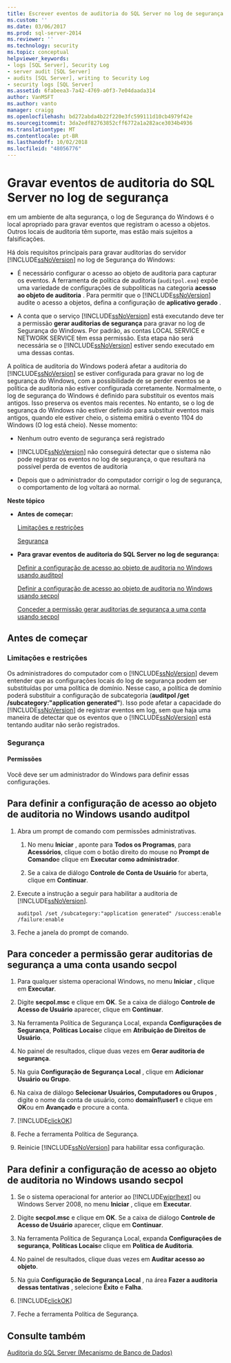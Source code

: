 ```yaml
---
title: Escrever eventos de auditoria do SQL Server no log de segurança | Microsoft Docs
ms.custom: ''
ms.date: 03/06/2017
ms.prod: sql-server-2014
ms.reviewer: ''
ms.technology: security
ms.topic: conceptual
helpviewer_keywords:
- logs [SQL Server], Security Log
- server audit [SQL Server]
- audits [SQL Server], writing to Security Log
- security logs [SQL Server]
ms.assetid: 6fabeea3-7a42-4769-a0f3-7e04daada314
author: VanMSFT
ms.author: vanto
manager: craigg
ms.openlocfilehash: bd272abda4b22f220e3fc599111d10cb4979f42e
ms.sourcegitcommit: 3da2edf82763852cff6772a1a282ace3034b4936
ms.translationtype: MT
ms.contentlocale: pt-BR
ms.lasthandoff: 10/02/2018
ms.locfileid: "48056776"
---
```

# <a name="write-sql-server-audit-events-to-the-security-log"></a>Gravar eventos de auditoria do SQL Server no log de segurança
  em um ambiente de alta segurança, o log de Segurança do Windows é o local apropriado para gravar eventos que registram o acesso a objetos. Outros locais de auditoria têm suporte, mas estão mais sujeitos a falsificações.  
  
 Há dois requisitos principais para gravar auditorias do servidor [!INCLUDE[ssNoVersion](../../../includes/ssnoversion-md.md)] no log de Segurança do Windows:  
  
-   É necessário configurar o acesso ao objeto de auditoria para capturar os eventos. A ferramenta de política de auditoria (`auditpol.exe`) expõe uma variedade de configurações de subpolíticas na categoria **acesso ao objeto de auditoria** . Para permitir que o [!INCLUDE[ssNoVersion](../../../includes/ssnoversion-md.md)] audite o acesso a objetos, defina a configuração de **aplicativo gerado** .  
  
-   A conta que o serviço [!INCLUDE[ssNoVersion](../../../includes/ssnoversion-md.md)] está executando deve ter a permissão **gerar auditorias de segurança** para gravar no log de Segurança do Windows. Por padrão, as contas LOCAL SERVICE e NETWORK SERVICE têm essa permissão. Esta etapa não será necessária se o [!INCLUDE[ssNoVersion](../../../includes/ssnoversion-md.md)] estiver sendo executado em uma dessas contas.  
  
 A política de auditoria do Windows poderá afetar a auditoria do [!INCLUDE[ssNoVersion](../../../includes/ssnoversion-md.md)] se estiver configurada para gravar no log de segurança do Windows, com a possibilidade de se perder eventos se a política de auditoria não estiver configurada corretamente. Normalmente, o log de segurança do Windows é definido para substituir os eventos mais antigos. Isso preserva os eventos mais recentes. No entanto, se o log de segurança do Windows não estiver definido para substituir eventos mais antigos, quando ele estiver cheio, o sistema emitirá o evento 1104 do Windows (O log está cheio). Nesse momento:  
  
-   Nenhum outro evento de segurança será registrado  
  
-   [!INCLUDE[ssNoVersion](../../../includes/ssnoversion-md.md)] não conseguirá detectar que o sistema não pode registrar os eventos no log de segurança, o que resultará na possível perda de eventos de auditoria  
  
-   Depois que o administrador do computador corrigir o log de segurança, o comportamento de log voltará ao normal.  
  
 **Neste tópico**  
  
-   **Antes de começar:**  
  
     [Limitações e restrições](#Restrictions)  
  
     [Segurança](#Security)  
  
-   **Para gravar eventos de auditoria do SQL Server no log de segurança:**  
  
     [Definir a configuração de acesso ao objeto de auditoria no Windows usando auditpol](#auditpolAccess)  
  
     [Definir a configuração de acesso ao objeto de auditoria no Windows usando secpol](#secpolAccess)  
  
     [Conceder a permissão gerar auditorias de segurança a uma conta usando secpol](#secpolPermission)  
  
##  <a name="BeforeYouBegin"></a> Antes de começar  
  
###  <a name="Restrictions"></a> Limitações e restrições  
 Os administradores do computador com o [!INCLUDE[ssNoVersion](../../../includes/ssnoversion-md.md)] devem entender que as configurações locais do log de segurança podem ser substituídas por uma política de domínio. Nesse caso, a política de domínio poderá substituir a configuração de subcategoria (**auditpol /get /subcategory:"application generated"**). Isso pode afetar a capacidade do [!INCLUDE[ssNoVersion](../../../includes/ssnoversion-md.md)] de registrar eventos em log, sem que haja uma maneira de detectar que os eventos que o [!INCLUDE[ssNoVersion](../../../includes/ssnoversion-md.md)] está tentando auditar não serão registrados.  
  
###  <a name="Security"></a> Segurança  
  
####  <a name="Permissions"></a> Permissões  
 Você deve ser um administrador do Windows para definir essas configurações.  
  
##  <a name="auditpolAccess"></a> Para definir a configuração de acesso ao objeto de auditoria no Windows usando auditpol  
  
1.  Abra um prompt de comando com permissões administrativas.  
  
    1.  No menu **Iniciar** , aponte para **Todos os Programas**, para **Acessórios**, clique com o botão direito do mouse no **Prompt de Comando**e clique em **Executar como administrador**.  
  
    2.  Se a caixa de diálogo **Controle de Conta de Usuário** for aberta, clique em **Continuar**.  
  
2.  Execute a instrução a seguir para habilitar a auditoria de [!INCLUDE[ssNoVersion](../../../includes/ssnoversion-md.md)].  
  
    ```  
    auditpol /set /subcategory:"application generated" /success:enable /failure:enable  
    ```  
  
3.  Feche a janela do prompt de comando.  
  
##  <a name="secpolAccess"></a> Para conceder a permissão gerar auditorias de segurança a uma conta usando secpol  
  
1.  Para qualquer sistema operacional Windows, no menu **Iniciar** , clique em **Executar**.  
  
2.  Digite **secpol.msc** e clique em **OK**. Se a caixa de diálogo **Controle de Acesso de Usuário** aparecer, clique em **Continuar**.  
  
3.  Na ferramenta Política de Segurança Local, expanda **Configurações de Segurança**, **Políticas Locais**e clique em **Atribuição de Direitos de Usuário**.  
  
4.  No painel de resultados, clique duas vezes em **Gerar auditoria de segurança**.  
  
5.  Na guia **Configuração de Segurança Local** , clique em **Adicionar Usuário ou Grupo**.  
  
6.  Na caixa de diálogo **Selecionar Usuários, Computadores ou Grupos** , digite o nome da conta de usuário, como **domain1\user1** e clique em **OK**ou em **Avançado** e procure a conta.  
  
7.  [!INCLUDE[clickOK](../../../includes/clickok-md.md)]  
  
8.  Feche a ferramenta Política de Segurança.  
  
9. Reinicie [!INCLUDE[ssNoVersion](../../../includes/ssnoversion-md.md)] para habilitar essa configuração.  
  
##  <a name="secpolPermission"></a> Para definir a configuração de acesso ao objeto de auditoria no Windows usando secpol  
  
1.  Se o sistema operacional for anterior ao [!INCLUDE[wiprlhext](../../../includes/wiprlhext-md.md)] ou Windows Server 2008, no menu **Iniciar** , clique em **Executar**.  
  
2.  Digite **secpol.msc** e clique em **OK**. Se a caixa de diálogo **Controle de Acesso de Usuário** aparecer, clique em **Continuar**.  
  
3.  Na ferramenta Política de Segurança Local, expanda **Configurações de segurança**, **Políticas Locais**e clique em **Política de Auditoria**.  
  
4.  No painel de resultados, clique duas vezes em **Auditar acesso ao objeto**.  
  
5.  Na guia **Configuração de Segurança Local** , na área **Fazer a auditoria dessas tentativas** , selecione **Êxito** e **Falha**.  
  
6.  [!INCLUDE[clickOK](../../../includes/clickok-md.md)]  
  
7.  Feche a ferramenta Política de Segurança.  
  
## <a name="see-also"></a>Consulte também  
 [Auditoria do SQL Server &#40;Mecanismo de Banco de Dados&#41;](sql-server-audit-database-engine.md)  
  
  
